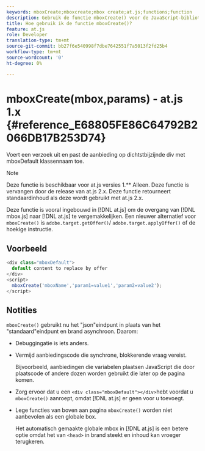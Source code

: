 ```yaml
---
keywords: mboxCreate;mboxcreate;mbox create;at.js;functions;function
description: Gebruik de functie mboxCreate() voor de JavaScript-bibliotheek Adobe Target at.js om aanbiedingen toe te passen op de dichtstbijzijnde DIV met de naam van de mboxDefault-klasse. (om 1.js)
title: Hoe gebruik ik de functie mboxCreate()?
feature: at.js
role: Developer
translation-type: tm+mt
source-git-commit: bb27f6e540998f7dbe7642551f7a5013f2fd25b4
workflow-type: tm+mt
source-wordcount: '0'
ht-degree: 0%

---
```



# mboxCreate(mbox,params) - at.js 1.x {#reference_E68805FE86C64792B2066DB17B253D74}

Voert een verzoek uit en past de aanbieding op dichtstbijzijnde div met mboxDefault klassennaam toe.

>[!NOTE]
>
>Deze functie is beschikbaar voor at.js versies 1.** Alleen. Deze functie is vervangen door de release van at.js 2.x. Deze functie retourneert standaardinhoud als deze wordt gebruikt met at.js 2.x.

Deze functie is vooral ingebouwd in [!DNL at.js] om de overgang van [!DNL mbox.js] naar [!DNL at.js] te vergemakkelijken. Een nieuwer alternatief voor `mboxCreate()` is `adobe.target.getOffer()`/ `adobe.target.applyOffer()` of de hoekige instructie.

## Voorbeeld

```javascript
<div class="mboxDefault"> 
  default content to replace by offer 
</div> 
<script> 
  mboxCreate('mboxName','param1=value1','param2=value2'); 
</script>
```

## Notities

`mboxCreate()` gebruikt nu het &quot;json&quot;eindpunt in plaats van het &quot;standaard&quot;eindpunt en brand asynchroon. Daarom:

* [](/help/c-implementing-target/c-implementing-target-for-client-side-web/c-target-debugging-atjs/target-debugging-atjs.md#concept_CAE591DA8C404C22917584ECD4F7494F) Debuggingatie is iets anders.
* Vermijd aanbiedingscode die synchrone, blokkerende vraag vereist.

   Bijvoorbeeld, aanbiedingen die variabelen plaatsen JavaScript die door plaatscode of andere dozen worden gebruikt die later op de pagina komen.

* Zorg ervoor dat u een `<div class="mboxDefault"></div>`hebt voordat u `mboxCreate()` aanroept, omdat [!DNL at.js] er geen voor u toevoegt.

* Lege functies van boven aan pagina `mboxCreate()` worden niet aanbevolen als een globale box.

   Het automatisch gemaakte globale mbox in [!DNL at.js] is een betere optie omdat het van `<head>` in brand steekt en inhoud kan vroeger terugkeren.